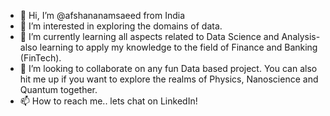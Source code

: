 - 👋 Hi, I’m @afshananamsaeed from India
- 👀 I’m interested in exploring the domains of data.
- 🌱 I’m currently learning all aspects related to Data Science and Analysis- also learning to apply my knowledge to the field of Finance and Banking (FinTech).
- 💞️ I’m looking to collaborate on any fun Data based project. You can also hit me up if you want to explore the realms of Physics, Nanoscience and Quantum together.
- 📫 How to reach me.. lets chat on LinkedIn!

